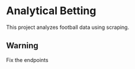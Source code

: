 # Analytical Betting

This project analyzes football data using scraping.

## Warning

Fix the endpoints
